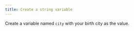 ```yaml
---
title: Create a string variable
---
```


Create a variable named `city` with your birth city as the value.
